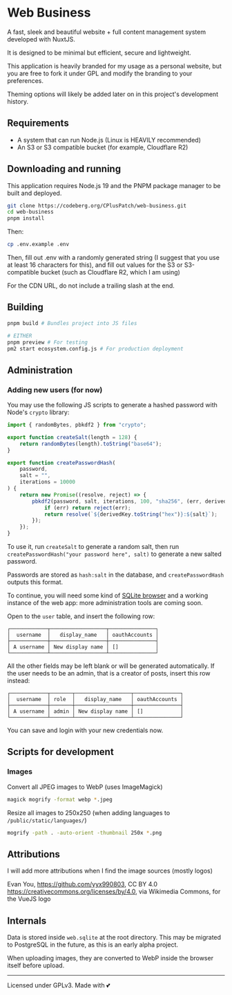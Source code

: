 # Web Business

A fast, sleek and beautiful website + full content management system developed with NuxtJS.

It is designed to be minimal but efficient, secure and lightweight.

This application is heavily branded for my usage as a personal website, but you are free to fork it under GPL and modify the branding to your preferences.

Theming options will likely be added later on in this project's development history.

## Requirements

- A system that can run Node.js (Linux is HEAVILY recommended)
- An S3 or S3 compatible bucket (for example, Cloudflare R2)

## Downloading and running

This application requires Node.js 19 and the PNPM package manager to be built and deployed.

```bash
git clone https://codeberg.org/CPlusPatch/web-business.git
cd web-business
pnpm install
```

Then:
```bash
cp .env.example .env
```

Then, fill out .env with a randomly generated string (I suggest that you use at least 16 characters for this), and fill out values for the S3 or S3-compatible bucket (such as Cloudflare R2, which I am using)

For the CDN URL, do not include a trailing slash at the end.

## Building

```bash
pnpm build # Bundles project into JS files

# EITHER
pnpm preview # For testing
pm2 start ecosystem.config.js # For production deployment
```

## Administration

### Adding new users (for now)

You may use the following JS scripts to generate a hashed password with Node's `crypto` library:

```js
import { randomBytes, pbkdf2 } from "crypto";

export function createSalt(length = 128) {
	return randomBytes(length).toString("base64");
}

export function createPasswordHash(
	password,
	salt = "",
	iterations = 10000
) {
	return new Promise((resolve, reject) => {
		pbkdf2(password, salt, iterations, 100, "sha256", (err, derivedKey) => {
			if (err) return reject(err);
			return resolve(`${derivedKey.toString("hex")}:${salt}`);
		});
	});
}
```

To use it, run `createSalt` to generate a random salt, then run `createPasswordHash("your password here", salt)` to generate a new salted password.

Passwords are stored as `hash:salt` in the database, and `createPasswordHash` outputs this format.

To continue, you will need some kind of [SQLite browser](https://sqlitebrowser.org/) and a working instance of the web app: more administration tools are coming soon.

Open to the `user` table, and insert the following row:
```
┌────────────┬──────────────────┬───────────────┐
│  username  │   display_name   │ oauthAccounts │
├────────────┼──────────────────┼───────────────┤
│ A username │ New display name │ []            │
└────────────┴──────────────────┴───────────────┘
```

All the other fields may be left blank or will be generated automatically. If the user needs to be an admin, that is a creator of posts, insert this row instead:

```
┌────────────┬───────┬──────────────────┬───────────────┐
│  username  │ role  │   display_name   │ oauthAccounts │
├────────────┼───────┼──────────────────┼───────────────┤
│ A username │ admin │ New display name │ []            │
└────────────┴───────┴──────────────────┴───────────────┘
```

You can save and login with your new credentials now.

## Scripts for development

### Images

Convert all JPEG images to WebP (uses ImageMagick)
```bash
magick mogrify -format webp *.jpeg
```

Resize all images to 250x250 (when adding languages to `/public/static/languages/`)
```bash
mogrify -path . -auto-orient -thumbnail 250x *.png
```
## Attributions

I will add more attributions when I find the image sources (mostly logos)

Evan You, https://github.com/yyx990803, CC BY 4.0 
<https://creativecommons.org/licenses/by/4.0>, via Wikimedia Commons, for the VueJS logo

## Internals

Data is stored inside `web.sqlite` at the root directory. This may be migrated to PostgreSQL in the future, as this is an early alpha project.

When uploading images, they are converted to WebP inside the browser itself before upload.

---
Licensed under GPLv3. Made with 💕